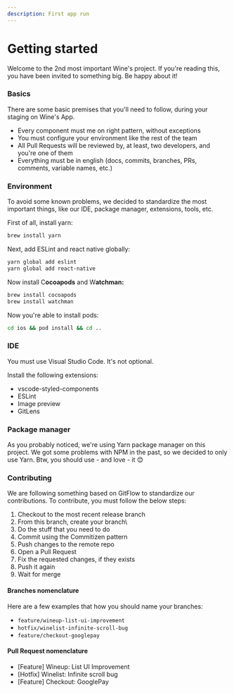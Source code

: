 ```yaml
---
description: First app run
---
```


# Getting started

Welcome to the 2nd most important Wine's project. If you're reading this, you have been invited to something big. Be happy about it!

### Basics

There are some basic premises that you'll need to follow, during your staging on Wine's App.

* Every component must me on right pattern, without exceptions
* You must configure your environment like the rest of the team
* All Pull Requests will be reviewed by, at least, two developers, and you're one of them
* Everything must be in english \(docs, commits, branches, PRs, comments, variable names, etc.\) 

### Environment

To avoid some known problems, we decided to standardize the most important things, like our IDE, package manager, extensions, tools, etc.

First of all, install yarn:

```bash
brew install yarn
```

Next, add ESLint and react native globally:

```bash
yarn global add eslint
yarn global add react-native
```

Now install C**ocoapods** and W**atchman:**

```bash
brew install cocoapods
brew install watchman
```

Now you're able to install pods:

```bash
cd ios && pod install && cd ..
```

### IDE

You must use Visual Studio Code. It's not optional.

Install the following extensions:

* vscode-styled-components
* ESLint
* Image preview
* GitLens

### Package manager

As you probably noticed, we're using Yarn package manager on this project. We got some problems with NPM in the past, so we decided to only use Yarn. Btw, you should use - and love - it 😊

### Contributing

We are following something based on GitFlow to standardize our contributions. To contribute, you must follow the below steps:

1. Checkout to the most recent release branch
2. From this branch, create your branch\
3. Do the stuff that you need to do
4. Commit using the Commitizen pattern
5. Push changes to the remote repo
6. Open a Pull Request
7. Fix the requested changes, if they exists
8. Push it again
9. Wait for merge

#### Branches nomenclature

Here are a few examples that how you should name your branches:

* `feature/wineup-list-ui-improvement`
* `hotfix/winelist-infinite-scroll-bug`
* `feature/checkout-googlepay`

#### Pull Request nomenclature

* \[Feature\] Wineup: List UI Improvement
* \[Hotfix\] Winelist: Infinite scroll bug
* \[Feature\] Checkout: GooglePay

